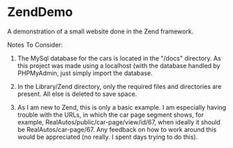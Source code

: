 # ZendDemo
A demonstration of a small website done in the Zend framework.

Notes To Consider: 

1) The MySql database for the cars is located in the "/docs" directory. As this project was made using a localhost (with the database handled by PHPMyAdmin, just simply import the database.

2) In the Library/Zend directory, only the required files and directories are present. All else is deleted to save space.

3) As I am new to Zend, this is only a basic example. I am especially having trouble with the URLs, in which the car page segment shows, for example, RealAutos/public/car-page/view/id/67, when ideally it should be RealAutos/car-page/67.
Any feedback on how to work around this would be appreciated (no really. I spent days trying to do this).

